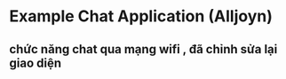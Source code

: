 # Example Chat Application (Alljoyn) </br> 
## chức năng chat qua mạng wifi , đã chỉnh sửa lại giao diện 
